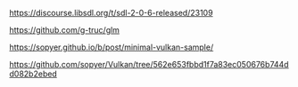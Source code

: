 https://discourse.libsdl.org/t/sdl-2-0-6-released/23109


https://github.com/g-truc/glm


https://sopyer.github.io/b/post/minimal-vulkan-sample/




https://github.com/sopyer/Vulkan/tree/562e653fbbd1f7a83ec050676b744dd082b2ebed


